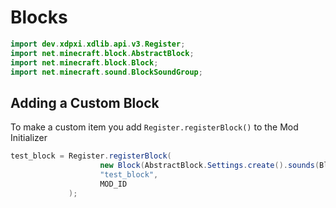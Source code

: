 ﻿# Blocks

```java
import dev.xdpxi.xdlib.api.v3.Register;
import net.minecraft.block.AbstractBlock;
import net.minecraft.block.Block;
import net.minecraft.sound.BlockSoundGroup;
```

## Adding a Custom Block

To make a custom item you add `Register.registerBlock()` to the Mod Initializer

```java
test_block = Register.registerBlock(
                    new Block(AbstractBlock.Settings.create().sounds(BlockSoundGroup.STONE)),
                    "test_block",
                    MOD_ID
             );
```